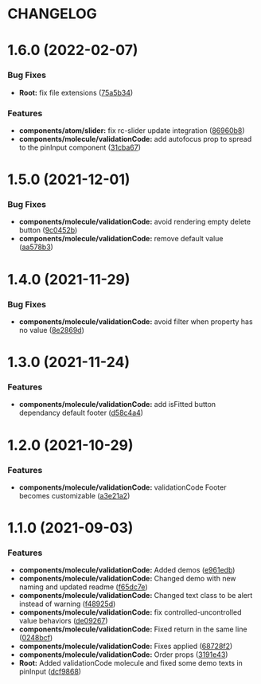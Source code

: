 # CHANGELOG

# 1.6.0 (2022-02-07)


### Bug Fixes

* **Root:** fix file extensions ([75a5b34](https://github.com/SUI-Components/sui-components/commit/75a5b341905c3ab8d18680952b25454905747285))


### Features

* **components/atom/slider:** fix rc-slider update integration ([86960b8](https://github.com/SUI-Components/sui-components/commit/86960b86294a3a7726d5ff70c25b8ead54b7c0a9))
* **components/molecule/validationCode:** add autofocus prop to spread to the pinInput component ([31cba67](https://github.com/SUI-Components/sui-components/commit/31cba672557379a00dab5dc6de7777e8a456d345))



# 1.5.0 (2021-12-01)


### Bug Fixes

* **components/molecule/validationCode:** avoid rendering empty delete button ([9c0452b](https://github.com/SUI-Components/sui-components/commit/9c0452b0bf1c8baca342a1accc3d2cf717490bb9))
* **components/molecule/validationCode:** remove default value ([aa578b3](https://github.com/SUI-Components/sui-components/commit/aa578b3ab510fbd85373e433124b16b090fb9b25))



# 1.4.0 (2021-11-29)


### Bug Fixes

* **components/molecule/validationCode:** avoid filter when property has no value ([8e2869d](https://github.com/SUI-Components/sui-components/commit/8e2869d308af30bcbdd97c1e5428bccf3fa376af))



# 1.3.0 (2021-11-24)


### Features

* **components/molecule/validationCode:** add isFitted button dependancy default footer ([d58c4a4](https://github.com/SUI-Components/sui-components/commit/d58c4a45c6e1d5d651ca2d0e9eed6ce7f667ba8d))



# 1.2.0 (2021-10-29)


### Features

* **components/molecule/validationCode:** validationCode Footer becomes customizable ([a3e21a2](https://github.com/SUI-Components/sui-components/commit/a3e21a2c5f88dab5f2574d8e24c98a4c1f8f6fbc))



# 1.1.0 (2021-09-03)


### Features

* **components/molecule/validationCode:** Added demos ([e961edb](https://github.com/SUI-Components/sui-components/commit/e961edbafa7b51829500ab4dab9d8f85d6e04a94))
* **components/molecule/validationCode:** Changed demo with new naming and updated readme ([f65dc7e](https://github.com/SUI-Components/sui-components/commit/f65dc7e4c31acaf48099e8a8a58f225012c888fe))
* **components/molecule/validationCode:** Changed text class to be alert instead of warning ([f48925d](https://github.com/SUI-Components/sui-components/commit/f48925d83e3a4c6364e23c094f056908b304dcd2))
* **components/molecule/validationCode:** fix controlled-uncontrolled value behaviors ([de09267](https://github.com/SUI-Components/sui-components/commit/de09267a5ab9dd64774932c9ee290a7dc9da15cc))
* **components/molecule/validationCode:** Fixed return in the same line ([0248bcf](https://github.com/SUI-Components/sui-components/commit/0248bcf10a4ffec2452c755da91b82d48093bece))
* **components/molecule/validationCode:** Fixes applied ([68728f2](https://github.com/SUI-Components/sui-components/commit/68728f28b932574ca0216b82589ac196fdf3029b))
* **components/molecule/validationCode:** Order props ([3191e43](https://github.com/SUI-Components/sui-components/commit/3191e432ee4f7eef595bd8c8f7d1d1651d438cb8))
* **Root:** Added validationCode molecule and fixed some demo texts in pinInput ([dcf9868](https://github.com/SUI-Components/sui-components/commit/dcf9868a06a2a924f01ced391a1702d040be1e37))



